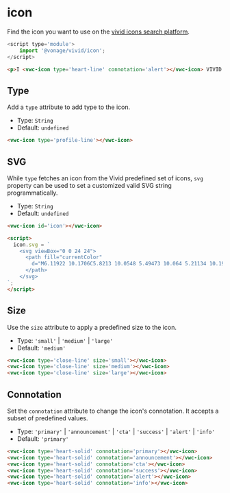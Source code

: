 # icon

Find the icon you want to use on the [vivid icons search platform](https://icons.vivid.vonage.com).

```js
<script type='module'>
    import '@vonage/vivid/icon';
</script>
```

```html preview
<p>I <vwc-icon type='heart-line' connotation='alert'></vwc-icon> VIVID!</p>
```

## Type

Add a `type` attribute to add type to the icon.

- Type: `String`
- Default: `undefined`

```html preview
<vwc-icon type='profile-line'></vwc-icon>
```

## SVG

While `type` fetches an icon from the Vivid predefined set of icons, `svg` property can be used to set a customized valid SVG string programmatically. 

- Type: `String`
- Default: `undefined`

```html preview
<vwc-icon id='icon'></vwc-icon>

<script>
  icon.svg = `
    <svg viewBox="0 0 24 24">
      <path fill="currentColor"
        d="M6.11922 10.1706C5.8213 10.0548 5.49473 10.064 5.21134 10.1962 4.92796 10.3283 4.71098 10.5726 4.60814 10.8752 4.50529 11.1778 4.52501 11.514 4.66295 11.8098L7.61024 18.1303C8.43788 19.9052 9.90708 21.2924 11.6946 21.9868 13.4821 22.6812 15.4416 22.6259 17.1419 21.833L18.5366 21.1827C19.4417 20.7603 20.2431 20.1426 20.8882 19.3702 21.5333 18.5979 22.0073 17.6885 22.2792 16.7017L23.6271 11.8184C23.7189 11.5145 23.7087 11.1844 23.5983 10.8802 23.4878 10.5759 23.2832 10.3147 23.0168 10.1377 22.7339 9.96294 22.4024 9.89734 22.0836 9.95301 21.7647 10.0087 21.48 10.1818 21.2822 10.4405L19.4217 12.8724C19.3395 12.9796 19.2313 13.0626 19.1074 13.1135 18.9835 13.1643 18.848 13.1813 18.7137 13.1629 18.5793 13.1444 18.4507 13.0911 18.34 13.0081 18.2292 12.925 18.1401 12.8149 18.0809 12.6882L14.6545 5.34015C14.5165 5.04433 14.2717 4.81313 13.9737 4.69739 13.6758 4.58166 13.3492 4.59088 13.0658 4.72302 12.7825 4.85517 12.5655 5.09941 12.4626 5.40202 12.3598 5.70464 12.3795 6.04083 12.5175 6.33665L15.118 11.9135 14.4057 12.2457 11.4584 5.92523C11.3204 5.62941 11.0756 5.39821 10.7777 5.28247 10.4797 5.16674 10.1532 5.17596 9.86978 5.3081 9.5864 5.44024 9.36942 5.68449 9.26658 5.9871 9.16373 6.28972 9.18345 6.62591 9.32139 6.92173L12.2687 13.2422 11.5563 13.5744 8.9558 7.99748C8.81786 7.70166 8.57299 7.47045 8.27507 7.35472 7.97715 7.23899 7.65058 7.2482 7.36719 7.38035 7.08381 7.51249 6.86683 7.75674 6.76399 8.05935 6.66114 8.36196 6.68086 8.69816 6.8188 8.99397L9.41935 14.5709 8.70701 14.903 6.79995 10.8133C6.66201 10.5175 6.41714 10.2863 6.11922 10.1706zM17.3109 2.18607C17.4526 1.79684 17.883 1.59615 18.2722 1.73782 20.6132 2.58987 21.8202 5.17835 20.9682 7.51935 20.8265 7.90858 20.3961 8.10927 20.0069 7.9676 19.6177 7.82593 19.417 7.39555 19.5586 7.00632 20.1273 5.44379 19.3217 3.71607 17.7592 3.14736 17.3699 3.00569 17.1692 2.57531 17.3109 2.18607zM4.51646 19.5137C4.37479 19.9029 3.9444 20.1036 3.55517 19.9619 1.21417 19.1099.00714505 16.5214.859199 14.1804 1.00087 13.7912 1.43125 13.5905 1.82048 13.7322 2.20972 13.8738 2.41041 14.3042 2.26874 14.6934 1.70002 16.256 2.50567 17.9837 4.0682 18.5524 4.45743 18.6941 4.65812 19.1245 4.51646 19.5137zM17.0317 3.59159C16.6425 3.44992 16.2121 3.65061 16.0704 4.03984 15.9287 4.42908 16.1294 4.85946 16.5187 5.00113 17.2333 5.26124 17.6018 6.05143 17.3417 6.76607 17.2 7.15531 17.4007 7.58569 17.7899 7.72736 18.1792 7.86903 18.6095 7.66834 18.7512 7.2791 19.2947 5.78599 18.5248 4.13504 17.0317 3.59159zM5.75684 17.6599C5.61517 18.0492 5.18479 18.2499 4.79556 18.1082 3.30245 17.5647 2.5326 15.9138 3.07604 14.4207 3.21771 14.0315 3.6481 13.8308 4.03733 13.9724 4.42656 14.1141 4.62725 14.5445 4.48558 14.9337 4.22547 15.6484 4.59395 16.4386 5.30859 16.6987 5.69782 16.8403 5.89851 17.2707 5.75684 17.6599z">
      </path>
    </svg>
`;
</script>
```

## Size

Use the `size` attribute to apply a predefined size to the icon.

- Type: `'small'` | `'medium'` | `'large'`
- Default: `'medium'`

```html preview
<vwc-icon type='close-line' size='small'></vwc-icon>
<vwc-icon type='close-line' size='medium'></vwc-icon>
<vwc-icon type='close-line' size='large'></vwc-icon>
```

## Connotation

Set the `connotation` attribute to change the icon's connotation.
It accepts a subset of predefined values.

- Type: `'primary'` | `'announcement'` | `'cta'` | `'success'` | `'alert'` | `'info'`
- Default: `'primary'`

```html preview
<vwc-icon type='heart-solid' connotation='primary'></vwc-icon>
<vwc-icon type='heart-solid' connotation='announcement'></vwc-icon>
<vwc-icon type='heart-solid' connotation='cta'></vwc-icon>
<vwc-icon type='heart-solid' connotation='success'></vwc-icon>
<vwc-icon type='heart-solid' connotation='alert'></vwc-icon>
<vwc-icon type='heart-solid' connotation='info'></vwc-icon>
```
